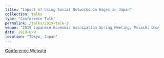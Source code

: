 ```yaml
---
title: "Impact of Using Social Networks on Wages in Japan"
collection: talks
type: "Conference Talk"
permalink: /talks/2019-talk-3
venue: "2019 Japanese Economic Association Spring Meeting, Musashi University"
date: 2019-6-9
location: "Tokyo, Japan"
---
```


[Conference Website](https://www.jeameetings.org/2019f/)
